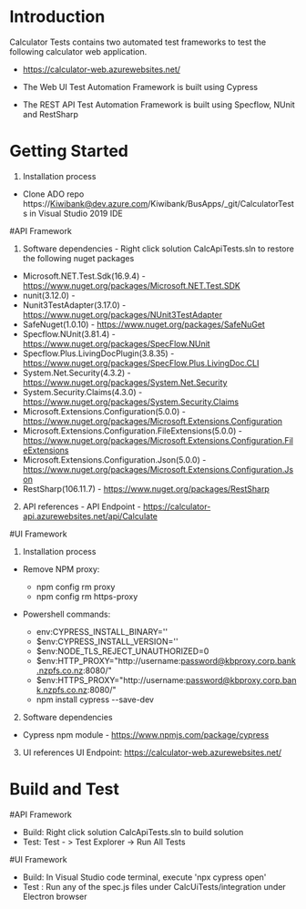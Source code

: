 # Introduction 
Calculator Tests contains two automated test frameworks to test the following calculator web application. 
- https://calculator-web.azurewebsites.net/

- The Web UI Test Automation Framework is built using Cypress
- The REST API Test Automation Framework is built using Specflow, NUnit and RestSharp 

# Getting Started
1.	Installation process 
   - Clone ADO repo https://Kiwibank@dev.azure.com/Kiwibank/BusApps/_git/CalculatorTests in Visual Studio 2019 IDE

#API Framework
1. Software dependencies - Right click solution CalcApiTests.sln to restore the following  nuget packages
 - Microsoft.NET.Test.Sdk(16.9.4) - https://www.nuget.org/packages/Microsoft.NET.Test.SDK
 - nunit(3.12.0) - 
 - Nunit3TestAdapter(3.17.0) - https://www.nuget.org/packages/NUnit3TestAdapter
 - SafeNuget(1.0.10) - https://www.nuget.org/packages/SafeNuGet
 - Specflow.NUnit(3.81.4) - https://www.nuget.org/packages/SpecFlow.NUnit
 - Specflow.Plus.LivingDocPlugin(3.8.35) - https://www.nuget.org/packages/SpecFlow.Plus.LivingDoc.CLI
 - System.Net.Security(4.3.2) - https://www.nuget.org/packages/System.Net.Security
 - System.Security.Claims(4.3.0) - https://www.nuget.org/packages/System.Security.Claims
 - Microsoft.Extensions.Configuration(5.0.0) - https://www.nuget.org/packages/Microsoft.Extensions.Configuration
 - Microsoft.Extensions.Configuration.FileExtensions(5.0.0) - https://www.nuget.org/packages/Microsoft.Extensions.Configuration.FileExtensions
 - Microsoft.Extensions.Configuration.Json(5.0.0) - https://www.nuget.org/packages/Microsoft.Extensions.Configuration.Json
-  RestSharp(106.11.7) - https://www.nuget.org/packages/RestSharp

2.	API references - 
API Endpoint - https://calculator-api.azurewebsites.net/api/Calculate

#UI Framework
1. Installation process
- Remove NPM proxy:
    - npm config rm proxy
    - npm config rm https-proxy

- Powershell commands:
    - env:CYPRESS_INSTALL_BINARY=''
    - $env:CYPRESS_INSTALL_VERSION=''
    - $env:NODE_TLS_REJECT_UNAUTHORIZED=0
    - $env:HTTP_PROXY="http://username:password@kbproxy.corp.bank.nzpfs.co.nz:8080/"
    - $env:HTTPS_PROXY="http://username:password@kbproxy.corp.bank.nzpfs.co.nz:8080/"
    - npm install cypress --save-dev

2. Software dependencies
- Cypress npm module - https://www.npmjs.com/package/cypress

3. UI references
UI Endpoint: https://calculator-web.azurewebsites.net/

# Build and Test
 
#API Framework
- Build: Right click solution CalcApiTests.sln to build solution
- Test: Test - > Test Explorer -> Run All Tests

#UI Framework
- Build: In Visual Studio code terminal, execute 'npx cypress open'
- Test : Run any of the spec.js files under CalcUiTests/integration under Electron browser
